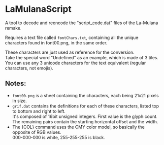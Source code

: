 # LaMulanaScript
A tool to decode and reencode the "script_code.dat" files of the La-Mulana remake.

Requires a text file called `fontChars.txt`, containing all the unique characters found in font00.png, in the same order.

These characters are just used as reference for the conversion.  
Take the special word "Undefined" as an example, which is made of 3 tiles.  
You can use any 3 unicode characters for the text equivalent (regular characters, not emojis).


## Notes:
* `font00.png` is a sheet containing the characters, each being 21x21 pixels in size.
* `grif.dat` contains the definitions for each of these characters, listed top to bottom and right to left.  
It's composed of 16bit unsigned integers.
First value is the glyph count.  
The remaining pairs contain the starting horizontal offset and the width.
* The {COL} command uses the CMY color model, so basically the opposite of RGB values.  
000-000-000 is white, 255-255-255 is black.

